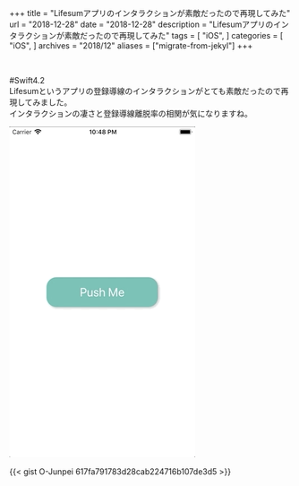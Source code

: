 +++
title = "Lifesumアプリのインタラクションが素敵だったので再現してみた"
url = "2018-12-28"
date = "2018-12-28"
description = "Lifesumアプリのインタラクションが素敵だったので再現してみた"
tags = [
  "iOS",
]
categories = [
    "iOS",
]
archives = "2018/12"
aliases = ["migrate-from-jekyl"]
+++

<br>

#Swift4.2  
Lifesumというアプリの登録導線のインタラクションがとても素敵だったので再現してみました。  
インタラクションの凄さと登録導線離脱率の相関が気になりますね。  

![alt](1.gif)

{{< gist O-Junpei 617fa791783d28cab224716b107de3d5 >}}
